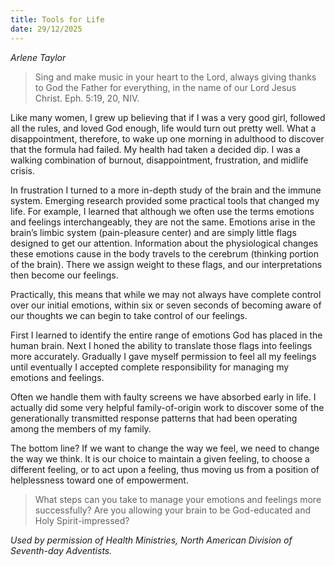 ```yaml
---
title: Tools for Life
date: 29/12/2025
---
```


_Arlene Taylor_

> <p></p>
> Sing and make music in your heart to the Lord, always giving thanks to God the Father for everything, in the name of our Lord Jesus Christ. Eph. 5:19, 20, NIV.

Like many women, I grew up believing that if I was a very good girl, followed all the rules, and loved God enough, life would turn out pretty well. What a disappointment, therefore, to wake up one morning in adulthood to discover that the formula had failed. My health had taken a decided dip. I was a walking combination of burnout, disappointment, frustration, and midlife crisis.

In frustration I turned to a more in-depth study of the brain and the immune system. Emerging research provided some practical tools that changed my life. For example, I learned that although we often use the terms emotions and feelings interchangeably, they are not the same. Emotions arise in the brain’s limbic system (pain-pleasure center) and are simply little flags designed to get our attention. Information about the physiological changes these emotions cause in the body travels to the cerebrum (thinking portion of the brain). There we assign weight to these flags, and our interpretations then become our feelings.

Practically, this means that while we may not always have complete control over our initial emotions, within six or seven seconds of becoming aware of our thoughts we can begin to take control of our feelings.

First I learned to identify the entire range of emotions God has placed in the human brain. Next I honed the ability to translate those flags into feelings more accurately. Gradually I gave myself permission to feel all my feelings until eventually I accepted complete responsibility for managing my emotions and feelings.

Often we handle them with faulty screens we have absorbed early in life. I actually did some very helpful family-of-origin work to discover some of the generationally transmitted response patterns that had been operating among the members of my family.

The bottom line? If we want to change the way we feel, we need to change the way we think. It is our choice to maintain a given feeling, to choose a different feeling, or to act upon a feeling, thus moving us from a position of helplessness toward one of empowerment.

> <callout></callout>
> What steps can you take to manage your emotions and feelings more successfully? Are you allowing your brain to be God-educated and Holy Spirit-impressed?

_Used by permission of Health Ministries, North American Division of Seventh-day Adventists._